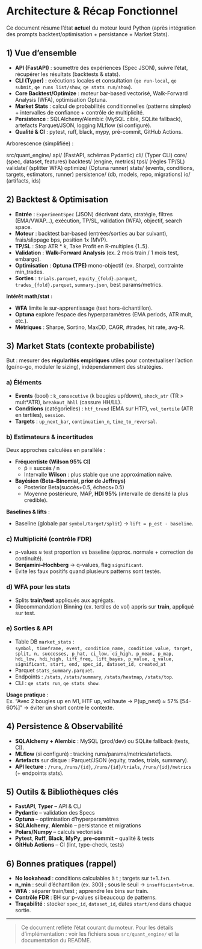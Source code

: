 # Architecture & Récap Fonctionnel

Ce document résume l’état **actuel** du moteur lourd Python (après intégration des prompts backtest/optimisation + persistance + Market Stats).

## 1) Vue d’ensemble

- **API (FastAPI)** : soumettre des expériences (Spec JSON), suivre l’état, récupérer les résultats (backtests & stats).
- **CLI (Typer)** : exécutions locales et consultation (`qe run-local`, `qe submit`, `qe runs list/show`, `qe stats run/show`).
- **Core Backtest/Optimize** : moteur bar-based vectorisé, Walk-Forward Analysis (WFA), optimisation Optuna.
- **Market Stats** : calcul de probabilités conditionnelles (patterns simples) + intervalles de confiance + contrôle de multiplicité.
- **Persistence** : SQLAlchemy/Alembic (MySQL cible, SQLite fallback), artefacts Parquet/JSON, logging MLflow (si configuré).
- **Qualité & CI** : pytest, ruff, black, mypy, pré-commit, GitHub Actions.

Arborescence (simplifiée) :

src/quant_engine/ api/ (FastAPI, schémas Pydantic) cli/ (Typer CLI) core/ (spec, dataset, features) backtest/ (engine, metrics) tpsl/ (règles TP/SL) validate/ (splitter WFA) optimize/ (Optuna runner) stats/ (events, conditions, targets, estimators, runner) persistence/ (db, models, repo, migrations) io/ (artifacts, ids)

## 2) Backtest & Optimisation

- **Entrée** : `ExperimentSpec` (JSON) décrivant data, stratégie, filtres (EMA/VWAP…), exécution, TP/SL, validation (WFA), objectif, search space.
- **Moteur** : backtest bar-based (entrées/sorties au bar suivant), frais/slippage bps, position 1x (MVP).
- **TP/SL** : Stop ATR * k, Take Profit en R-multiples {1..5}.
- **Validation** : **Walk-Forward Analysis** (ex. 2 mois train / 1 mois test, embargo).
- **Optimisation** : **Optuna (TPE)** mono-objectif (ex. Sharpe), contrainte min_trades.
- **Sorties** : `trials.parquet`, `equity_{fold}.parquet`, `trades_{fold}.parquet`, `summary.json`, best params/metrics.

**Intérêt math/stat :**
- **WFA** limite le sur-apprentissage (test hors-échantillon).
- **Optuna** explore l’espace des hyperparamètres (EMA periods, ATR mult, etc.).
- **Métriques** : Sharpe, Sortino, MaxDD, CAGR, #trades, hit rate, avg-R.

## 3) Market Stats (contexte probabiliste)

But : mesurer des **régularités empiriques** utiles pour contextualiser l’action (go/no-go, moduler le sizing), indépendamment des stratégies.

### a) Éléments

- **Events** (bool) : `k_consecutive` (k bougies up/down), `shock_atr` (TR > mult*ATR), `breakout_hhll` (cassure HH/LL).
- **Conditions** (catégorielles) : `htf_trend` (EMA sur HTF), `vol_tertile` (ATR en tertiles), `session`.
- **Targets** : `up_next_bar`, `continuation_n`, `time_to_reversal`.

### b) Estimateurs & incertitudes

Deux approches calculées en parallèle :

- **Fréquentiste (Wilson 95% CI)**  
  - p̂ = succès / n  
  - Intervalle **Wilson** : plus stable que une approximation naïve.
- **Bayésien (Beta–Binomial, prior de Jeffreys)**  
  - Posterior Beta(succès+0.5, échecs+0.5)  
  - Moyenne postérieure, MAP, **HDI 95%** (intervalle de densité la plus crédible).

**Baselines & lifts** :  
- Baseline (globale par `symbol/target/split`) → `lift = p_est - baseline`.

### c) Multiplicité (contrôle FDR)

- p-values ≈ test proportion vs baseline (approx. normale + correction de continuité).
- **Benjamini–Hochberg** → q-values, flag `significant`.
- Évite les faux positifs quand plusieurs patterns sont testés.

### d) WFA pour les stats

- Splits **train/test** appliqués aux agrégats.
- (Recommandation) Binning (ex. tertiles de vol) appris sur **train**, appliqué sur test.

### e) Sorties & API

- Table DB `market_stats` :  
  `symbol, timeframe, event, condition_name, condition_value, target, split, n, successes, p_hat, ci_low, ci_high, p_mean, p_map, hdi_low, hdi_high, lift_freq, lift_bayes, p_value, q_value, significant, start, end, spec_id, dataset_id, created_at`
- Parquet `stats_summary.parquet`.
- Endpoints : `/stats`, `/stats/summary`, `/stats/heatmap`, `/stats/top`.
- CLI : `qe stats run`, `qe stats show`.

**Usage pratique** :  
Ex. “Avec 2 bougies up en M1, HTF up, vol haute → P(up_next) ≈ 57% [54–60%]” → éviter un short contre le contexte.

## 4) Persistence & Observabilité

- **SQLAlchemy + Alembic** : MySQL (prod/dev) ou SQLite fallback (tests, CI).
- **MLflow** (si configuré) : tracking runs/params/metrics/artefacts.
- **Artefacts** sur disque : Parquet/JSON (equity, trades, trials, summary).
- **API lecture** : `/runs`, `/runs/{id}`, `/runs/{id}/trials`, `/runs/{id}/metrics` (+ endpoints stats).

## 5) Outils & Bibliothèques clés

- **FastAPI**, **Typer** – API & CLI  
- **Pydantic** – validation des Specs  
- **Optuna** – optimisation d’hyperparamètres  
- **SQLAlchemy**, **Alembic** – persistance et migrations  
- **Polars/Numpy** – calculs vectorisés  
- **Pytest**, **Ruff**, **Black**, **MyPy**, **pre-commit** – qualité & tests  
- **GitHub Actions** – CI (lint, type-check, tests)

## 6) Bonnes pratiques (rappel)

- **No lookahead** : conditions calculables à t ; targets sur t+1..t+n.  
- **n_min** : seuil d’échantillon (ex. 300) ; sous le seuil → `insufficient=true`.  
- **WFA** : séparer train/test ; apprendre les bins sur train.  
- **Contrôle FDR** : BH sur p-values si beaucoup de patterns.  
- **Traçabilité** : stocker `spec_id`, `dataset_id`, dates `start/end` dans chaque sortie.

---

> Ce document reflète l’état courant du moteur. Pour les détails d’implémentation : voir les fichiers sous `src/quant_engine/` et la documentation du README.
